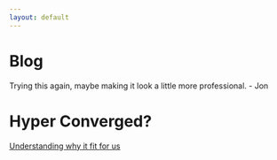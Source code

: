```yaml
---
layout: default
---
```

# Blog

Trying this again, maybe making it look a little more professional. - Jon

# Hyper Converged?

[Understanding why it fit for us](https://jonjunell.github.io/)